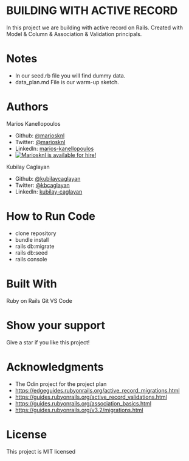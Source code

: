 # BUILDING WITH ACTIVE RECORD

In this project we are building with active record on Rails.
Created with Model & Column & Association & Validation principals.

# Notes
- In our seed.rb file you will find dummy data.
- data_plan.md File is our warm-up sketch.

# Authors

Marios Kanellopoulos
- Github: [@mariosknl](https://github.com/mariosknl)
- Twitter: [@mariosknl](https://twitter.com/MariosKnl)
- Linkedln: [marios-kanellopoulos](https://www.linkedin.com/in/marios-kanellopoulos)
- [![Mariosknl is available for hire!](http://hireable.me/mariosknl)](http://hireable.me/p/mariosknl)

Kubilay Caglayan
- Github: [@kubilaycaglayan](https://github.com/kubilaycaglayan)
- Twitter: [@kbcaglayan](https://twitter.com/kbcaglayan)
- Linkedln: [kubilay-caglayan](https://www.linkedin.com/in/kubilaycaglayan/)

# How to Run Code
- clone repository
- bundle install
- rails db:migrate
- rails db:seed
- rails console

# Built With

Ruby on Rails
Git
VS Code

# Show your support
Give a star if you like this project!

# Acknowledgments
- The Odin project for the project plan
- https://edgeguides.rubyonrails.org/active_record_migrations.html
- https://guides.rubyonrails.org/active_record_validations.html
- https://guides.rubyonrails.org/association_basics.html
- https://guides.rubyonrails.org/v3.2/migrations.html

# License
This project is MIT licensed
